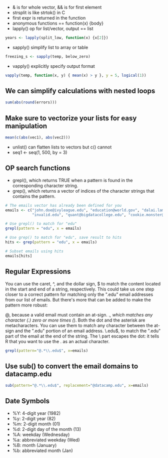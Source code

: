 - & is for whole vector, && is for first element
- strsplit is like strtok() in C
- first expr is returned in the function
- anonymous functions == function(x) {body}
- lapply() op for list/vector, output == list
```r
years <- lapply(split_low, function(x) {x[2]})
```
- sapply() simplify list to array or table
```r
freezing_s <- sapply(temp, below_zero)
```
- vapply() explicitly specify output format
```r
vapply(temp, function(x, y) { mean(x) > y }, y = 5, logical(1))
```

## We can simplify calculations with nested loops
```r
sum(abs(round(errors)))
```
## Make sure to vectorize your lists for easy manipulation
```r
mean(c(abs(vec1), abs(vec2)))
```
- unlist() can flatten lists to vectors but c() cannot
- seq1 <- seq(1, 500, by = 3)

## OP search functions
- grepl(), which returns TRUE when a pattern is found in the corresponding character string.
- grep(), which returns a vector of indices of the character strings that contains the pattern.
```r
# The emails vector has already been defined for you
emails <- c("john.doe@ivyleague.edu", "education@world.gov", "dalai.lama@peace.org",
            "invalid.edu", "quant@bigdatacollege.edu", "cookie.monster@sesame.tv")

# Use grepl() to match for "edu"
grepl(pattern = "edu", x = emails)

# Use grep() to match for "edu", save result to hits
hits <- grep(pattern = "edu", x = emails)

# Subset emails using hits
emails[hits]
```

## Regular Expressions
You can use the caret, ^, and the dollar sign, $ to match the content located in the start and end of a string, respectively. This could take us one step closer to a correct pattern for matching only the ".edu" email addresses from our list of emails. But there's more that can be added to make the pattern more robust:

@, because a valid email must contain an at-sign.
.*, which matches any character (.) zero or more times (*). Both the dot and the asterisk are metacharacters. You can use them to match any character between the at-sign and the ".edu" portion of an email address.
\\.edu$, to match the ".edu" part of the email at the end of the string. The \\ part escapes the dot: it tells R that you want to use the . as an actual character.
```r
grepl(pattern="@.*\\.edu$", x=emails)
```
## Use sub() to convert the email domains to datacamp.edu
```r
sub(pattern="@.*\\.edu$", replacement="@datacamp.edu", x=emails)
```

## Date Symbols
- %Y: 4-digit year (1982)
- %y: 2-digit year (82)
- %m: 2-digit month (01)
- %d: 2-digit day of the month (13)
- %A: weekday (Wednesday)
- %a: abbreviated weekday (Wed)
- %B: month (January)
- %b: abbreviated month (Jan)
